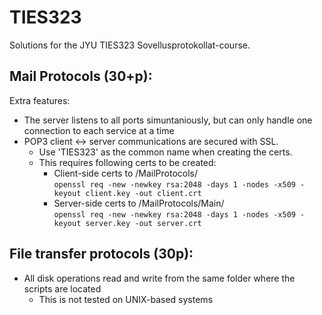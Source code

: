 # TIES323
Solutions for the JYU TIES323 Sovellusprotokollat-course.

## Mail Protocols (30+p):

Extra features:
* The server listens to all ports simuntaniously, but can only handle one connection to each service at a time
* POP3 client <-> server communications are secured with SSL. 
  * Use 'TIES323' as the common name when creating the certs.
  * This requires following certs to be created:
    * Client-side certs to /MailProtocols/  
       ```openssl req -new -newkey rsa:2048 -days 1 -nodes -x509 -keyout client.key -out client.crt```
    * Server-side certs to /MailProtocols/Main/  
       ```openssl req -new -newkey rsa:2048 -days 1 -nodes -x509 -keyout server.key -out server.crt```

## File transfer protocols (30p):
* All disk operations read and write from the same folder where the scripts are located
  * This is not tested on UNIX-based systems
